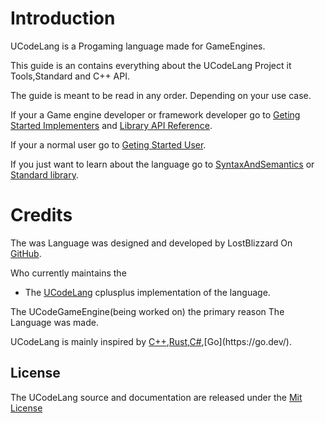 # Introduction
UCodeLang is a Progaming language made for GameEngines.


This guide is an contains everything about the UCodeLang Project it Tools,Standard and C++ API.

The guide is meant to be read in any order. Depending on your use case.

If your a Game engine developer or framework developer go to [Geting Started Implementers](./ForImplementers.md) and [Library API Reference](./ForImplementers/APIReference.md).

If your a normal user go to [Geting Started User](./GetingStartedUsers.md).

If you just want to learn about the language go to [SyntaxAndSemantics](./SyntaxAndSemantics.md) or [Standard library](./Standardlibrary/Standardlibrary.md).

# Credits
The was Language was designed  and developed by LostBlizzard On [GitHub](https://github.com/LostbBlizzard).

Who currently maintains the 

- The [UCodeLang](https://github.com/LostbBlizzard/UCodeLang) cplusplus implementation of the language.

The UCodeGameEngine(being worked on) the primary reason The Language was made.

UCodeLang is mainly inspired by [C++](https://en.wikipedia.org/wiki/C%2B%2B),[Rust](https://www.rust-lang.org/),[C#](https://en.wikipedia.org/wiki/C_Sharp_(programming_language)),[Go](https://go.dev/).

## License

The UCodeLang source and documentation are released under the [Mit License](https://github.com/LostbBlizzard/UCodeLang/blob/master/LICENSE.txt)
